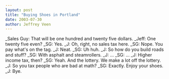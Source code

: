 ```yaml
--- 
layout: post
title: "Buying Shoes in Portland"
date: 2003-07-30
author: Jeffrey Veen
---
```

_Sales Guy: That will be one hundred and twenty five dollars.
_Jeff: One twenty five even?
_SG: Yes.
_J: Oh, right, no sales tax here.
_SG: Nope. You pay what's on the tag.
_J: Neat.
_SG: Uh huh.
_J: So how do you build roads and stuff?
_SG: With asphalt and steamrollers.
_J: ...
_SG: ...
_J: Higher income tax, then?
_SG: Yeah. And the lottery. We make a lot off the lottery.
_J: So you tax people who are bad at math?
_SG: Exactly. Enjoy your shoes.
_J: Bye.

&#8203;